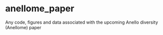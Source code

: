 # anellome_paper
Any code, figures and data associated with the upcoming Anello diversity (Anellome) paper
